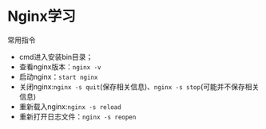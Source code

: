 # Nginx学习

常用指令

- cmd进入安装bin目录；
- 查看nginx版本：`nginx -v`
- 启动nginx：`start nginx`
- 关闭nginx:`nginx -s quit`(保存相关信息)、`nginx -s stop`(可能并不保存相关信息)
- 重新载入nginx:`nginx -s reload`
- 重新打开日志文件：`nginx -s reopen`